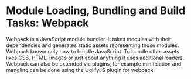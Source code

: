 # Module Loading, Bundling and Build Tasks: Webpack

Webpack is a JavaScript module bundler. It takes modules with their dependencies and generates static assets representing those modules. Webpack known only how to bundle JavaScript. To bundle other assets likes CSS, HTML, images or just about anything it uses additional loaders. Webpack can also be extended via plugins, for example minification and mangling can be done using the UglifyJS plugin for webpack.

